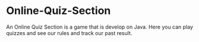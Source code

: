 # Online-Quiz-Section
An Online Quiz Section is a game that is develop on Java. Here you can play quizzes and see our rules and track our past result.

